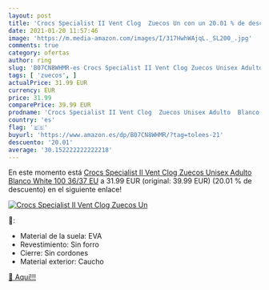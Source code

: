 ```yaml
---
layout: post
title: 'Crocs Specialist II Vent Clog  Zuecos Un con un 20.01 % de descuento'
date: 2021-01-20 11:57:46
image: 'https://m.media-amazon.com/images/I/317HwhWAjqL._SL200_.jpg'
comments: true
category: ofertas
author: ring
slug: 'B07CN8WHMR-es Crocs Specialist II Vent Clog Zuecos Unisex Adulto Blanco...'
tags: [ 'zuecos', ]
actualPrice: 31.99 EUR
currency: EUR
price: 31.99
comparePrice: 39.99 EUR
prodname: 'Crocs Specialist II Vent Clog  Zuecos Unisex Adulto  Blanco  White 100   36/37 EU'
country: 'es'
flag: '🇪🇸'
buyurl: 'https://www.amazon.es/dp/B07CN8WHMR/?tag=tolees-21'
descuento: '20.01'
average: '30.152222222222218'
---
```


En este momento está [Crocs Specialist II Vent Clog  Zuecos Unisex Adulto  Blanco  White 100   36/37 EU](https://www.amazon.es/dp/B07CN8WHMR/?tag=tolees-21) a 31.99 EUR (original: 39.99 EUR) (20.01 %  de descuento) en el siguiente enlace!

[![Crocs Specialist II Vent Clog  Zuecos Un](https://m.media-amazon.com/images/I/317HwhWAjqL._SL200_.jpg)](https://www.amazon.es/dp/B07CN8WHMR/?tag=tolees-21)

🔎:

- Material de la suela: EVA
- Revestimiento: Sin forro
- Cierre: Sin cordones
- Material exterior: Caucho

[🛒 Aquí!!!](https://www.amazon.es/dp/B07CN8WHMR/?tag=tolees-21)
